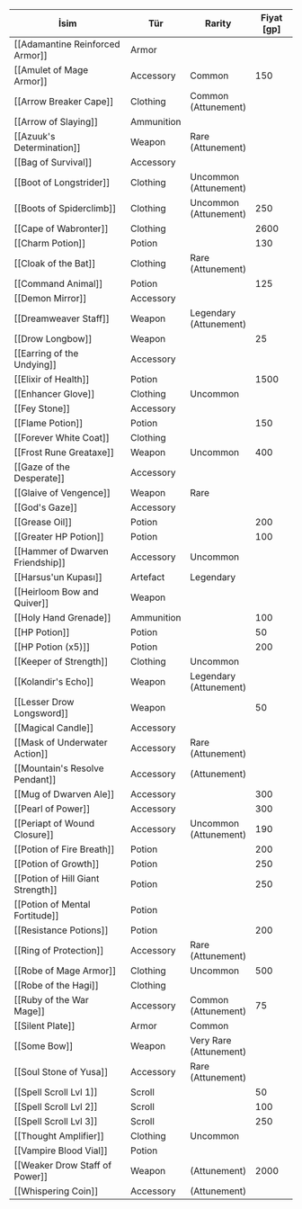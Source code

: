 | İsim | Tür | Rarity | Fiyat [gp]|
| --- | --- | --- | --- |
| [[Adamantine Reinforced Armor]] | Armor |  | |
| [[Amulet of Mage Armor]] | Accessory | Common | 150|
| [[Arrow Breaker Cape]] | Clothing | Common<br>(Attunement) | |
| [[Arrow of Slaying]] | Ammunition |  | |
| [[Azuuk's Determination]] | Weapon | Rare<br>(Attunement) | |
| [[Bag of Survival]] | Accessory |  | |
| [[Boot of Longstrider]] | Clothing | Uncommon<br>(Attunement) | |
| [[Boots of Spiderclimb]] | Clothing | Uncommon<br>(Attunement) | 250|
| [[Cape of Wabronter]] | Clothing |  | 2600|
| [[Charm Potion]] | Potion |  | 130|
| [[Cloak of the Bat]] | Clothing | Rare<br>(Attunement) | |
| [[Command Animal]] | Potion |  | 125|
| [[Demon Mirror]] | Accessory |  | |
| [[Dreamweaver Staff]] | Weapon | Legendary<br>(Attunement) | |
| [[Drow Longbow]] | Weapon |  | 25|
| [[Earring of the Undying]] | Accessory |  | |
| [[Elixir of Health]] | Potion |  | 1500|
| [[Enhancer Glove]] | Clothing | Uncommon | |
| [[Fey Stone]] | Accessory |  | |
| [[Flame Potion]] | Potion |  | 150|
| [[Forever White Coat]] | Clothing |  | |
| [[Frost Rune Greataxe]] | Weapon | Uncommon | 400|
| [[Gaze of the Desperate]] | Accessory |  | |
| [[Glaive of Vengence]] | Weapon | Rare | |
| [[God's Gaze]] | Accessory |  | |
| [[Grease Oil]] | Potion |  | 200|
| [[Greater HP Potion]] | Potion |  | 100|
| [[Hammer of Dwarven Friendship]] | Accessory | Uncommon | |
| [[Harsus'un Kupası]] | Artefact | Legendary | |
| [[Heirloom Bow and Quiver]] | Weapon |  | |
| [[Holy Hand Grenade]] | Ammunition |  | 100|
| [[HP Potion]] | Potion |  | 50|
| [[HP Potion (x5)]] | Potion |  | 200|
| [[Keeper of Strength]] | Clothing | Uncommon | |
| [[Kolandir's Echo]] | Weapon | Legendary<br>(Attunement) | |
| [[Lesser Drow Longsword]] | Weapon |  | 50|
| [[Magical Candle]] | Accessory |  | |
| [[Mask of Underwater Action]] | Accessory | Rare<br>(Attunement) | |
| [[Mountain's Resolve Pendant]] | Accessory | (Attunement) | |
| [[Mug of Dwarven Ale]] | Accessory |  | 300|
| [[Pearl of Power]] | Accessory |  | 300|
| [[Periapt of Wound Closure]] | Accessory | Uncommon<br>(Attunement) | 190|
| [[Potion of Fire Breath]] | Potion |  | 200|
| [[Potion of Growth]] | Potion |  | 250|
| [[Potion of Hill Giant Strength]] | Potion |  | 250|
| [[Potion of Mental Fortitude]] | Potion |  | |
| [[Resistance Potions]] | Potion |  | 200|
| [[Ring of Protection]] | Accessory | Rare<br>(Attunement) | |
| [[Robe of Mage Armor]] | Clothing | Uncommon | 500|
| [[Robe of the Hagi]] | Clothing |  | |
| [[Ruby of the War Mage]] | Accessory | Common<br>(Attunement) | 75|
| [[Silent Plate]] | Armor | Common | |
| [[Some Bow]] | Weapon | Very Rare<br>(Attunement) | |
| [[Soul Stone of Yusa]] | Accessory | Rare<br>(Attunement) | |
| [[Spell Scroll Lvl 1]] | Scroll |  | 50|
| [[Spell Scroll Lvl 2]] | Scroll |  | 100|
| [[Spell Scroll Lvl 3]] | Scroll |  | 250|
| [[Thought Amplifier]] | Clothing | Uncommon | |
| [[Vampire Blood Vial]] | Potion |  | |
| [[Weaker Drow Staff of Power]] | Weapon | (Attunement) | 2000|
| [[Whispering Coin]] | Accessory | (Attunement) | |
